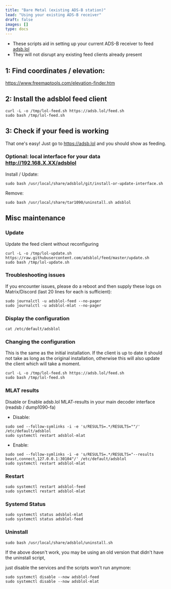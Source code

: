 ```yaml
---
title: "Bare Metal (existing ADS-B station)"
lead: "Using your existing ADS-B receiver"
draft: false
images: []
type: docs
---
```

- These scripts aid in setting up your current ADS-B receiver to feed [adsb.lol](https://adsb.lol)
- They will not disrupt any existing feed clients already present

## 1: Find coordinates / elevation:

<https://www.freemaptools.com/elevation-finder.htm>

## 2: Install the adsblol feed client

```
curl -L -o /tmp/lol-feed.sh https://adsb.lol/feed.sh
sudo bash /tmp/lol-feed.sh
```

## 3: Check if your feed is working

That one's easy! Just go to <https://adsb.lol> and you should show as feeding.


### Optional: local interface for your data http://192.168.X.XX/adsblol

Install / Update:
```
sudo bash /usr/local/share/adsblol/git/install-or-update-interface.sh
```
Remove:
```
sudo bash /usr/local/share/tar1090/uninstall.sh adsblol
```

## Misc maintenance
### Update

Update the feed client without reconfiguring

```
curl -L -o /tmp/lol-update.sh https://raw.githubusercontent.com/adsblol/feed/master/update.sh
sudo bash /tmp/lol-update.sh
```


### Troubleshooting issues

If you encounter issues, please do a reboot and then supply these logs on Matrix/Discord (last 20 lines for each is sufficient):

```
sudo journalctl -u adsblol-feed --no-pager
sudo journalctl -u adsblol-mlat --no-pager
```


### Display the configuration

```
cat /etc/default/adsblol
```

### Changing the configuration

This is the same as the initial installation.
If the client is up to date it should not take as long as the original installation,
otherwise this will also update the client which will take a moment.

```
curl -L -o /tmp/lol-feed.sh https://adsb.lol/feed.sh
sudo bash /tmp/lol-feed.sh
```

### MLAT results

Disable or Enable adsb.lol MLAT-results in your main decoder interface (readsb / dump1090-fa)

- Disable:

```
sudo sed --follow-symlinks -i -e 's/RESULTS=.*/RESULTS=""/' /etc/default/adsblol
sudo systemctl restart adsblol-mlat
```
- Enable:

```
sudo sed --follow-symlinks -i -e 's/RESULTS=.*/RESULTS="--results beast,connect,127.0.0.1:30104"/' /etc/default/adsblol
sudo systemctl restart adsblol-mlat
```

### Restart

```
sudo systemctl restart adsblol-feed
sudo systemctl restart adsblol-mlat
```


### Systemd Status

```
sudo systemctl status adsblol-mlat
sudo systemctl status adsblol-feed
```


### Uninstall

```
sudo bash /usr/local/share/adsblol/uninstall.sh
```

If the above doesn't work, you may be using an old version that didn't have the uninstall script,

just disable the services and the scripts won't run anymore:

```
sudo systemctl disable --now adsblol-feed
sudo systemctl disable --now adsblol-mlat
```
